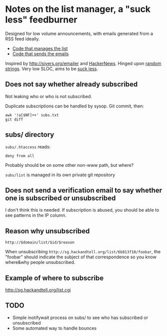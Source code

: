 # Notes on the list manager, a "suck less" feedburner

Designed for low volume announcements, with emails generated from a RSS feed
ideally.

* [Code that manages the list](https://github.com/kaihendry/sg-hackandtell/blob/master/list.cgi)
* [Code that sends the emails](https://github.com/kaihendry/sg-hackandtell/blob/master/listmail)

Inspired by <http://sivers.org/emailer> and
[HackerNews](http://news.ycombinator.com/item?id=4929997). Hinged upon [random
strings](http://stackoverflow.com/questions/13948487). Very low SLOC, aims to
be [suck less](http://suckless.org).

## Does not say whether already subscribed

Not leaking who or who is not subscribed.

Duplicate subscriptions can be handled by sysop. Git commit, then:

	awk '!a[$NF]++' subs.txt
	git diff

## subs/ directory

`subs/.htaccess` reads:

	deny from all

Probably should be on some other non-www path, but where?

`subs/list` is managed in its own private git repository

## Does not send a verification email to say whether one is subscribed or unsubscribed

I don't think this is needed. If subscription is abused, you should be able to see patterns in the IP column.

## Reason why unsubscribed

	http://$domain/list/$id/$reason

When unsubscribing `http://sg.hackandtell.org/list/6b813f10/foobar`, the "foobar"
should indicate the subject of that correspondence so you know where&why people
unsubscribed.

## Example of where to subscribe

<http://sg.hackandtell.org/list.cgi>

## TODO

* Simple inotifywait process on subs/ to see who has subscribed or unsubscribed
* Some automated way to handle bounces
